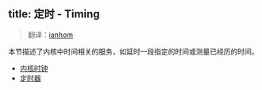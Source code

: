 title: 定时 - Timing
---

> 翻译：[ianhom](https://github.com/ianhom)

本节描述了内核中时间相关的服务，如延时一段指定的时间或测量已经历的时间。

- [内核时钟](k_timing_kernelclock.html)
- [定时器](k_timing_timers.html)